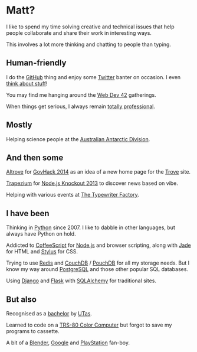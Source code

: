 # Matt?

I like to spend my time solving creative and technical issues that help
people collaborate and share their work in interesting ways.

This involves a lot more thinking and chatting to people than typing.


## Human-friendly

I do the [GitHub](http://mattms.github.com/) thing and
enjoy some [Twitter](https://twitter.com/MattMS) banter on occasion.
I even [think about stuff](http://thoughts.mattms.info/)!

You may find me hanging around the [Web Dev 42](http://web.dev42.co/)
gatherings.

When things get serious, I always remain
[totally professional](https://github.com/totesprofesh/).


## Mostly

Helping science people at the
[Australian Antarctic Division](./Australian_Antarctic_Division/).


## And then some

[Altrove](http://altrove.totesprofe.sh/) for
[GovHack 2014](http://www.govhack.org/)
as an idea of a new home page for the
[Trove](http://trove.nla.gov.au/) site.

[Trapezium](http://trapezium.io/) for
[Node.js Knockout 2013](http://nodeknockout.com/)
to discover news based on vibe.

Helping with various events at
[The Typewriter Factory](http://typewriterfactory.com/events/).


## I have been

Thinking in [Python](https://www.python.org/) since 2007.
I like to dabble in other languages, but always have Python on hold.

Addicted to [CoffeeScript](http://coffeescript.org/) for
[Node.js](http://nodejs.org/) and browser scripting, along with
[Jade](http://jade-lang.com/) for HTML and
[Stylus](https://learnboost.github.io/stylus/) for CSS.

Trying to use [Redis](http://redis.io/) and
[CouchDB](https://couchdb.apache.org/) /
[PouchDB](http://pouchdb.com/) for all my storage needs.
But I know my way around [PostgreSQL](http://www.postgresql.org/) and
those other popular SQL databases.

Using [Django](https://www.djangoproject.com/) and
[Flask](http://flask.pocoo.org/) with
[SQLAlchemy](http://www.sqlalchemy.org/) for traditional sites.


## But also

Recognised as a [bachelor](https://en.wikipedia.org/wiki/Bachelor_of_Computing)
by [UTas](http://www.utas.edu.au/).

Learned to code on a
[TRS-80 Color Computer](https://en.wikipedia.org/wiki/TRS-80_Color_Computer)
but forgot to save my programs to cassette.

A bit of a
[Blender](https://www.blender.org/),
[Google](https://www.google.com/intl/en/about/) and
[PlayStation](http://au.playstation.com/) fan-boy.
